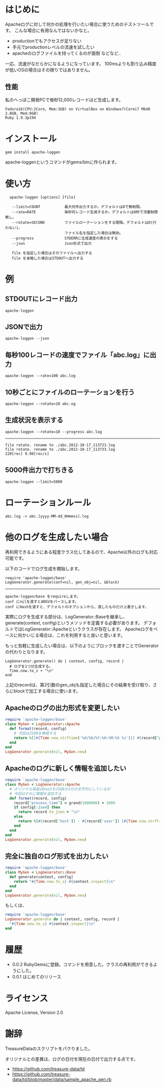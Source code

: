 # はじめに

Apacheログに対して何かの処理を行いたい場合に使うためのテストツールです。
こんな場合に有用なんではないかなと。

* productionでもアクセスが足りない
* 手元でproductionレベルの流速を試したい
* apacheのログファイルを持ってくるのが面倒
などなど..


一応、流速がなだらかになるようになっています。
100msよりも割り込み精度が低いOSの場合はその限りではありません。

## 性能
私のへっぽこ開発PCで毎秒12,000レコードほど生成します。

    Fedora16(CPU:2Core, Mem:3GB) on VirtualBox on Windows7(Corei7 M640 2.8GB, Mem:8GB)
	Ruby 1.9.3p194

# インストール

    gem install apache-loggen

apache-loggenというコマンドがgems/binに作られます。

# 使い方

```
  apache-loggen [options] [file]

   --limit=COUNT           最大何件出力するか。デフォルトは0で無制限。
   --rate=RATE             毎秒何レコード生成するか。デフォルトは0秒で流量制限無し。
   --rotate=SECOND         ファイルローテーションをする間隔。デフォルトは0(行わない)。
                           ファイル名を指定した場合は無効。
   --progress              STDERRに生成速度の表示をする
   --json                  Json形式で出力

   file を指定した場合はそのファイルへ出力する
   file を省略した場合はSTDOUTへ出力する
```

# 例

## STDOUTにレコード出力
	apache-loggen

## JSONで出力
    apache-loggen --json

## 毎秒100レコードの速度でファイル「abc.log」に出力
    apache-loggen --rate=100 abc.log

## 10秒ごとにファイルのローテーションを行う
    apache-loggen --rotate=10 abc.og

## 生成状況を表示する
    apache-loggen --rotate=10 --progress abc.log
----
    file rotate. rename to ./abc.2012-10-17_113723.log
    file rotate. rename to ./abc.2012-10-17_113733.log
    220[rec] 9.90[rec/s]

## 5000件出力で打ちきる
    apache-loggen --limit=5000

# ローテーションルール
    abc.log -> abc.[yyyy-MM-dd_HHmmss].log


# 他のログを生成したい場合
再利用できるようにある程度クラス化してあるので、Apache以外のログも対応可能です。

以下のコードでログ生成を開始します。

    require 'apache-loggen/base'
    LogGenerator.generate(conf=nil, gen_obj=nil, &block)
----
    apache-loggen/base をrequireします。
    conf にnilを渡すとARGVをパースします。
    conf にHashを渡すと、デフォルトのオプションから、渡したものだけ上書きします。

実際にログを生成する部分は、LogGenerator::Baseを継承し、generate(context, config)というメソッドを定義する必要があります。
デフォルトではLogGenerator::Apacheというクラスが存在します。
Apacheログをベースに何かいじる場合は、これを利用すると良いと思います。

もっと気軽に生成したい場合は、以下のようにブロックを渡すことでGeneratorの代わりとなります。

    LogGenerator.generate() do | context, config, record |
	  # ログを1つ分生成する。
	  Time.now.to_s + "\n"
	end

上記のrecordは、第2引数のgen_objも指定した場合にその結果を受け取り、さらにblockで加工する場合に使います。

## Apacheのログの出力形式を変更したい

```ruby
require 'apache-loggen/base'
class MyGen < LogGenerator::Apache
  def format(record, config)
    # 今回はJSONを無視する
    return %[[#{Time.now.strftime('%d/%b/%Y:%H:%M:%S %z')}] #{record["path"]}\n]
  end 
end
LogGenerator.generate(nil, MyGen.new)
```

## Apacheのログに新しく情報を追加したい
```ruby
require 'apache-loggen/base'
class MyGen < LogGenerator::Apache
  # オリジナル実装はhashをJSONか1行の文字列にしているが
  # 今回はそれに情報を追加する
  def format(record, config)
    record["process_time"] = grand(1000000) + 1000
    if config[:json] then
      return record.to_json + "\n"
    else
      return %[#{record['host']} - #{record['user']} [#{Time.now.strftime('%d/%b/%Y:%H:%M:%S %z')}] "#{record['method']} #{record['path']} HTTP/1.1" #{record['code']} #{record['size']} "#{record['referer']}" "#{record['agent']}" #{record['process_time']}\n]
    end
  end
end
LogGenerator.generate(nil, MyGen.new)
```

## 完全に独自のログ形式を出力したい

```ruby
require 'apache-loggen/base'
class MyGen < LogGenerator::Base
  def generate(context, config)
    return "#{Time.now.to_s} #{context.inspect}\n"
  end
end
LogGenerator.generate(nil, MyGen.new)
```

もしくは、

```ruby
require 'apache-loggen/base'
LogGenerator.generate do | context, config, record |
  "#{Time.now.to_s} #{context.inspect}\n"
end
```


# 履歴
- 0.0.2 RubyGemsに登録。コマンドを用意した。クラスの再利用ができるようにした。
- 0.0.1 はじめてのリリース

# ライセンス
Apache License, Version 2.0

# 謝辞

TreasureDataのスクリプトをパクりました。

オリジナルとの差異は、ログの日付を現在の日付で出力する点です。

* https://github.com/treasure-data/td
* https://github.com/treasure-data/td/blob/master/data/sample_apache_gen.rb


